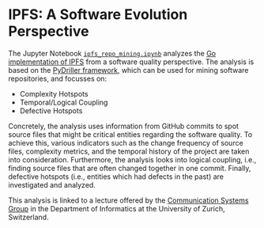# IPFS: A Software Evolution Perspective

The Jupyter Notebook [`ipfs_repo_mining.ipynb`](https://github.com/miksut/repo_mining/blob/main/ipfs_repo_mining.ipynb) analyzes the [Go implementation of IPFS](https://github.com/ipfs/kubo) from a software quality perspective. The analysis is based on the [PyDriller framework](https://pydriller.readthedocs.io/en/latest/index.html), which can be used for mining software repositories, and focusses on:

- Complexity Hotspots
- Temporal/Logical Coupling
- Defective Hotspots

Concretely, the analysis uses information from GitHub commits to spot source files that might be critical entities regarding the software quality. To achieve this, various indicators such as the change frequency of source files, complexity metrics, and the temporal history of the project are taken into consideration. Furthermore, the analysis looks into logical coupling, i.e., finding source files that are often changed together in one commit. Finally, defective hotspots (i.e., entities which had defects in the past) are investigated and analyzed.

This analysis is linked to a lecture offered by the [Communication Systems Group](http://www.csg.uzh.ch/csg/en/teaching/HS21/FSS.html) in the Department of Informatics at the University of Zurich, Switzerland. 
